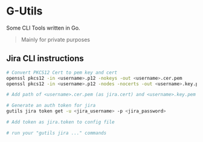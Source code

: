 # G-Utils
Some CLI Tools written in Go.
> Mainly for private purposes

## Jira CLI instructions
```bash
# Convert PKCS12 Cert to pem key and cert
openssl pkcs12 -in <username>.p12 -nokeys -out <username>.cer.pem
openssl pkcs12 -in <username>.p12 -nodes -nocerts -out <username>.key.pem

# Add path of <username>.cer.pem (as jira.cert) and <username>.key.pem (as jira.key) to config file

# Generate an auth token for jira
gutils jira token get -u <jira_username> -p <jira_password>

# Add token as jira.token to config file

# run your "gutils jira ..." commands
```
